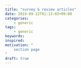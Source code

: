```yaml
---
title: "survey & review articles"
date: 2019-09-22T01:13:03+09:00
categories:
    - generic
tags:
    - generic
keywords:
inspired:
motivation: "
    section page
"
draft: true
---
```


